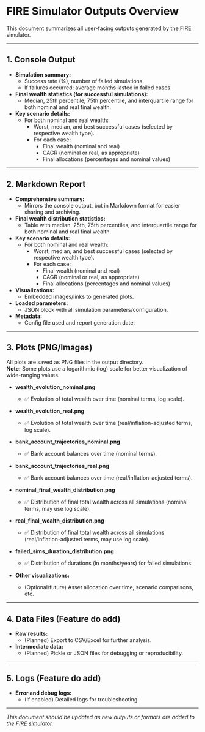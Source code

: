 # FIRE Simulator Outputs Overview

This document summarizes all user-facing outputs generated by the FIRE simulator.

---

## 1. Console Output

- **Simulation summary:**
  - Success rate (%), number of failed simulations.
  - If failures occurred: average months lasted in failed cases.
- **Final wealth statistics (for successful simulations):**
  - Median, 25th percentile, 75th percentile, and interquartile range for both nominal and real
    final wealth.
- **Key scenario details:**
  - For both nominal and real wealth:
    - Worst, median, and best successful cases (selected by respective wealth type).
    - For each case:
      - Final wealth (nominal and real)
      - CAGR (nominal or real, as appropriate)
      - Final allocations (percentages and nominal values)

---

## 2. Markdown Report

- **Comprehensive summary:**
  - Mirrors the console output, but in Markdown format for easier sharing and archiving.
- **Final wealth distribution statistics:**
  - Table with median, 25th, 75th percentiles, and interquartile range for both nominal and real final wealth.
- **Key scenario details:**
  - For both nominal and real wealth:
    - Worst, median, and best successful cases (selected by respective wealth type).
    - For each case:
      - Final wealth (nominal and real)
      - CAGR (nominal or real, as appropriate)
      - Final allocations (percentages and nominal values)
- **Visualizations:**
  - Embedded images/links to generated plots.
- **Loaded parameters:**
  - JSON block with all simulation parameters/configuration.
- **Metadata:**
  - Config file used and report generation date.

---

## 3. Plots (PNG/Images)

All plots are saved as PNG files in the output directory.  
**Note:** Some plots use a logarithmic (log) scale for better visualization of wide-ranging values.

- **wealth_evolution_nominal.png**

  - ✅ Evolution of total wealth over time (nominal terms, log scale).

- **wealth_evolution_real.png**

  - ✅ Evolution of total wealth over time (real/inflation-adjusted terms, log scale).

- **bank_account_trajectories_nominal.png**

  - ✅ Bank account balances over time (nominal terms).

- **bank_account_trajectories_real.png**

  - ✅ Bank account balances over time (real/inflation-adjusted terms).

- **nominal_final_wealth_distribution.png**

  - ✅ Distribution of final total wealth across all simulations (nominal terms, may use log scale).

- **real_final_wealth_distribution.png**

  - ✅ Distribution of final total wealth across all simulations (real/inflation-adjusted terms, may
    use log scale).

- **failed_sims_duration_distribution.png**

  - ✅ Distribution of durations (in months/years) for failed simulations.

- **Other visualizations:**
  - (Optional/future) Asset allocation over time, scenario comparisons, etc.

---

## 4. Data Files (Feature do add)

- **Raw results:**
  - (Planned) Export to CSV/Excel for further analysis.
- **Intermediate data:**
  - (Planned) Pickle or JSON files for debugging or reproducibility.

---

## 5. Logs (Feature do add)

- **Error and debug logs:**
  - (If enabled) Detailed logs for troubleshooting.

---

_This document should be updated as new outputs or formats are added to the FIRE simulator._
